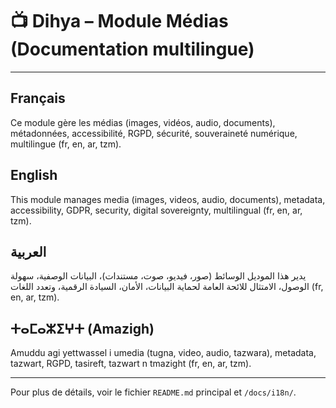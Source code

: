 # 📺 Dihya – Module Médias (Documentation multilingue)

---

## Français
Ce module gère les médias (images, vidéos, audio, documents), métadonnées, accessibilité, RGPD, sécurité, souveraineté numérique, multilingue (fr, en, ar, tzm).

## English
This module manages media (images, videos, audio, documents), metadata, accessibility, GDPR, security, digital sovereignty, multilingual (fr, en, ar, tzm).

## العربية
يدير هذا الموديل الوسائط (صور، فيديو، صوت، مستندات)، البيانات الوصفية، سهولة الوصول، الامتثال للائحة العامة لحماية البيانات، الأمان، السيادة الرقمية، وتعدد اللغات (fr, en, ar, tzm).

## ⵜⴰⵎⴰⵣⵉⵖⵜ (Amazigh)
Amuddu agi yettwassel i umedia (tugna, video, audio, tazwara), metadata, tazwart, RGPD, tasireft, tazwart n tmazight (fr, en, ar, tzm).

---

Pour plus de détails, voir le fichier `README.md` principal et `/docs/i18n/`.
